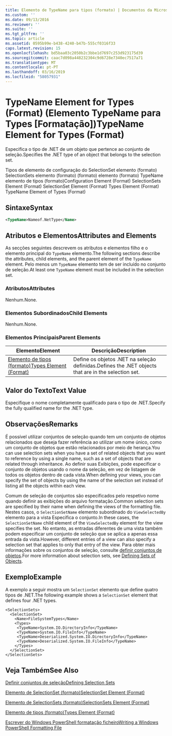 ```yaml
---
title: Elemento de TypeName para tipos (formato) | Documentos da Microsoft
ms.custom: ''
ms.date: 09/13/2016
ms.reviewer: ''
ms.suite: ''
ms.tgt_pltfrm: ''
ms.topic: article
ms.assetid: 0595b99e-b438-4240-b47b-555cf0316f33
caps.latest.revision: 15
ms.openlocfilehash: bd5baa03c2050b2c3bbe1d7697c253d923175d39
ms.sourcegitcommit: caac7d098a448232304c9d6728e7340ec7517a71
ms.translationtype: MT
ms.contentlocale: pt-PT
ms.lasthandoff: 03/16/2019
ms.locfileid: "58057931"
---
```

# <a name="typename-element-for-types-format"></a><span data-ttu-id="a9c85-102">TypeName Element for Types (Format) (Elemento TypeName para Types [Formatação])</span><span class="sxs-lookup"><span data-stu-id="a9c85-102">TypeName Element for Types (Format)</span></span>

<span data-ttu-id="a9c85-103">Especifica o tipo de .NET de um objeto que pertence ao conjunto de seleção.</span><span class="sxs-lookup"><span data-stu-id="a9c85-103">Specifies the .NET type of an object that belongs to the selection set.</span></span>

<span data-ttu-id="a9c85-104">Tipos de elemento de configuração do SelectionSet elemento (formato) SelectionSets elemento (formato) (formato) elemento (formato) TypeName elemento de tipos (formato)</span><span class="sxs-lookup"><span data-stu-id="a9c85-104">Configuration Element (Format) SelectionSets Element (Format) SelectionSet Element (Format) Types Element (Format) TypeName Element of Types (Format)</span></span>

## <a name="syntax"></a><span data-ttu-id="a9c85-105">Sintaxe</span><span class="sxs-lookup"><span data-stu-id="a9c85-105">Syntax</span></span>

```xml
<TypeName>Nameof.NetType</Name>
```

## <a name="attributes-and-elements"></a><span data-ttu-id="a9c85-106">Atributos e Elementos</span><span class="sxs-lookup"><span data-stu-id="a9c85-106">Attributes and Elements</span></span>

<span data-ttu-id="a9c85-107">As secções seguintes descrevem os atributos e elementos filho e o elemento principal do `TypeName` elemento.</span><span class="sxs-lookup"><span data-stu-id="a9c85-107">The following sections describe the attributes, child elements, and the parent element of the `TypeName` element.</span></span> <span data-ttu-id="a9c85-108">Pelo menos um `TypeName` elemento tem de ser incluído no conjunto de seleção.</span><span class="sxs-lookup"><span data-stu-id="a9c85-108">At least one `TypeName` element must be included in the selection set.</span></span>

### <a name="attributes"></a><span data-ttu-id="a9c85-109">Atributos</span><span class="sxs-lookup"><span data-stu-id="a9c85-109">Attributes</span></span>

<span data-ttu-id="a9c85-110">Nenhum.</span><span class="sxs-lookup"><span data-stu-id="a9c85-110">None.</span></span>

### <a name="child-elements"></a><span data-ttu-id="a9c85-111">Elementos Subordinados</span><span class="sxs-lookup"><span data-stu-id="a9c85-111">Child Elements</span></span>

<span data-ttu-id="a9c85-112">Nenhum.</span><span class="sxs-lookup"><span data-stu-id="a9c85-112">None.</span></span>

### <a name="parent-elements"></a><span data-ttu-id="a9c85-113">Elementos Principais</span><span class="sxs-lookup"><span data-stu-id="a9c85-113">Parent Elements</span></span>

|<span data-ttu-id="a9c85-114">Elemento</span><span class="sxs-lookup"><span data-stu-id="a9c85-114">Element</span></span>|<span data-ttu-id="a9c85-115">Descrição</span><span class="sxs-lookup"><span data-stu-id="a9c85-115">Description</span></span>|
|-------------|-----------------|
|[<span data-ttu-id="a9c85-116">Elemento de tipos (formato)</span><span class="sxs-lookup"><span data-stu-id="a9c85-116">Types Element (Format)</span></span>](./types-element-for-selectionset-format.md)|<span data-ttu-id="a9c85-117">Define os objetos .NET na seleção definidas.</span><span class="sxs-lookup"><span data-stu-id="a9c85-117">Defines the .NET objects that are in the selection set.</span></span>|

## <a name="text-value"></a><span data-ttu-id="a9c85-118">Valor do Texto</span><span class="sxs-lookup"><span data-stu-id="a9c85-118">Text Value</span></span>

<span data-ttu-id="a9c85-119">Especifique o nome completamente qualificado para o tipo de .NET.</span><span class="sxs-lookup"><span data-stu-id="a9c85-119">Specify the fully qualified name for the .NET type.</span></span>

## <a name="remarks"></a><span data-ttu-id="a9c85-120">Observações</span><span class="sxs-lookup"><span data-stu-id="a9c85-120">Remarks</span></span>

<span data-ttu-id="a9c85-121">É possível utilizar conjuntos de seleção quando tem um conjunto de objetos relacionados que deseja fazer referência ao utilizar um nome único, como um conjunto de objetos que estão relacionados por meio de herança.</span><span class="sxs-lookup"><span data-stu-id="a9c85-121">You can use selection sets when you have a set of related objects that you want to reference by using a single name, such as a set of objects that are related through inheritance.</span></span> <span data-ttu-id="a9c85-122">Ao definir suas Exibições, pode especificar o conjunto de objetos usando o nome da seleção, em vez de listagem de todos os objetos dentro de cada vista.</span><span class="sxs-lookup"><span data-stu-id="a9c85-122">When defining your views, you can specify the set of objects by using the name of the selection set instead of listing all the objects within each view.</span></span>

<span data-ttu-id="a9c85-123">Comum de seleção de conjuntos são especificados pelo respetivo nome quando definir as exibições do arquivo formatação.</span><span class="sxs-lookup"><span data-stu-id="a9c85-123">Common selection sets are specified by their name when defining the views of the formatting file.</span></span> <span data-ttu-id="a9c85-124">Nestes casos, o `SelectionSetName` elemento subordinado do `ViewSelectedBy` elemento para a vista Especifica o conjunto.</span><span class="sxs-lookup"><span data-stu-id="a9c85-124">In these cases, the `SelectionSetName` child element of the `ViewSelectedBy` element for the view specifies the set.</span></span> <span data-ttu-id="a9c85-125">No entanto, as entradas diferentes de uma vista também podem especificar um conjunto de seleção que se aplica a apenas essa entrada da vista.</span><span class="sxs-lookup"><span data-stu-id="a9c85-125">However, different entries of a view can also specify a selection set that applies to only that entry of the view.</span></span> <span data-ttu-id="a9c85-126">Para obter mais informações sobre os conjuntos de seleção, consulte [definir conjuntos de objetos](./defining-selection-sets.md).</span><span class="sxs-lookup"><span data-stu-id="a9c85-126">For more information about selection sets, see [Defining Sets of Objects](./defining-selection-sets.md).</span></span>

## <a name="example"></a><span data-ttu-id="a9c85-127">Exemplo</span><span class="sxs-lookup"><span data-stu-id="a9c85-127">Example</span></span>

<span data-ttu-id="a9c85-128">A exemplo a seguir mostra um `SelectionSet` elemento que define quatro tipos de .NET.</span><span class="sxs-lookup"><span data-stu-id="a9c85-128">The following example shows a `SelectionSet` element that defines four .NET types.</span></span>

```
<SelectionSets>
  <SelectionSet>
    <Name>FileSystemTypes</Name>
    <Types>
     <TypeName>System.IO.DirectoryInfo</TypeName>
     <TypeName>System.IO.FileInfo</TypeName>
     <TypeName>Deserialized.System.IO.DirectoryInfo</TypeName>
     <TypeName>Deserialized.System.IO.FileInfo</TypeName>
    </Types>
  </SelectionSet>
</SelectionSets>
```

## <a name="see-also"></a><span data-ttu-id="a9c85-129">Veja Também</span><span class="sxs-lookup"><span data-stu-id="a9c85-129">See Also</span></span>

[<span data-ttu-id="a9c85-130">Definir conjuntos de seleção</span><span class="sxs-lookup"><span data-stu-id="a9c85-130">Defining Selection Sets</span></span>](./defining-selection-sets.md)

[<span data-ttu-id="a9c85-131">Elemento de SelectionSet (formato)</span><span class="sxs-lookup"><span data-stu-id="a9c85-131">SelectionSet Element (Format)</span></span>](./selectionset-element-format.md)

[<span data-ttu-id="a9c85-132">Elemento de SelectionSets (formato)</span><span class="sxs-lookup"><span data-stu-id="a9c85-132">SelectionSets Element (Format)</span></span>](./selectionsets-element-format.md)

[<span data-ttu-id="a9c85-133">Elemento de tipos (formato)</span><span class="sxs-lookup"><span data-stu-id="a9c85-133">Types Element (Format)</span></span>](./types-element-for-selectionset-format.md)

[<span data-ttu-id="a9c85-134">Escrever do Windows PowerShell formatação ficheiro</span><span class="sxs-lookup"><span data-stu-id="a9c85-134">Writing a Windows PowerShell Formatting File</span></span>](./writing-a-powershell-formatting-file.md)
